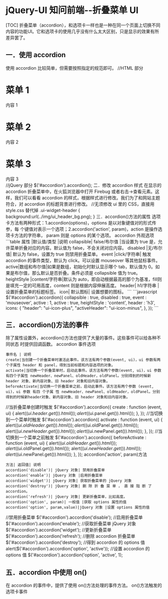 # jQuery-UI 知问前端--折叠菜单 UI
[TOC]
折叠菜单（accordion），和选项卡一样也是一种在同一个页面上切换不同内容的功能UI。它和选项卡的使用几乎没有什么太大区别，只是显示的效果有所差异罢了。

## 一．使用 accordion
使用 accordion 比较简单，但需要按照指定的规范即可。
//HTML 部分
<div id="accordion">
<h1>菜单 1</h1>
<div>内容 1</div>
<h1>菜单 2</h1>
<div>内容 2</div>
<h1>菜单 3</h1>
<div>内容 3</div>
</div>
//jQuery 部分
$('#accordion').accordion();
二．修改 accordion 样式
在显示的 accordion 折叠菜单中，在火狐浏览器中打开 Firebug 或者右击->查看元素。这
样，我们可以看看 accordion 的样式，根据样式进行修改。我们为了和网站主题符合，对
accordion 的标题背景进行修改。
//无须修改 ui 里的 CSS，直接用 style.css 替代掉
.ui-widget-header {
background:url(../img/ui_header_bg.png);
}
三．accordion()方法的属性
选项卡方法有两种形式：1.accordion(options)，options 是以对象键值对的形式传参，每
个键值对表示一个选项；2.accordion('action', param)，action 是操作选项卡方法的字符串，
param 则是 options 的某个选项。
accordion 外观选项
```table
属性 |默认值/类型 |说明
collapsible| false/布尔值 |当设置为 true 是，允许菜单折叠对应的内容。默认值为 false，不会关闭对应内容。
disabled |无/布尔值| 默认为 false，设置为 true 则禁用折叠菜单。
event |click/字符串| 触发 accordion 的事件类型，默认为 click。可以设置 mouseover 等其他鼠标事件。
active|数组和布尔值|如果是数组，初始化时默认显示哪个 tab，默认值为 0。如果是布尔值，那么默认是否折叠。条件必须是 collapsible 值为 true。
heightStyle |content/字符串|默认为 auto，即自动根据最高的那个为基准，fill则是填充一定的可用高度，content 则是根据内容伸展高度。
header| h1/字符串 |设置折叠菜单的标题标签。
icon| 默认图标| 设置想要的图标。
```
```javascript
$('#accordion').accordion({
collapsible : true,
disabled : true,
event : 'mouseover',
active : 1,
active : true,
heightStyle : 'content',
header : 'h3',
icons: {
"header": "ui-icon-plus",
"activeHeader": "ui-icon-minus",
},
});
```

## 三．accordion()方法的事件
除了属性设置外，accordion()方法也提供了大量的事件。这些事件可以给各种不同状态
时提供回调函数。
accordion 事件选项
```table
事件名 | 说明
create|当创建一个折叠菜单时激活此事件。该方法有两个参数(event, ui)，ui 参数有两个子属性 header 和 panel，得到当前标题和内容选项的对象。
activate|当切换一个折叠菜单时，启动此事件。该方法有两个参数(event, ui)，ui 参数有四个子属性 newHeader、newPanel、oldHeader，oldPanel。分别得到的时候新 header 对象、新内容对象、旧 header 对象和旧内容对象。
beforeActivate|当切换一个折叠菜单之前，启动此事件。该方法有两个参数 (event, ui)，ui 参数 有四 个子属 性 newHeader、newPanel、oldHeader，oldPanel。分别得到的时候新header对象、新内容对象、旧 header 对象和旧内容对象。
```
//当折叠菜单创建时触发
$('#accordion').accordion({
create : function (event, ui) {
alert($(ui.header.get()).html());
alert($(ui.panel.get()).html());
},
});
//当切换到一个菜单时触发
$('#accordion').accordion({
activate : function (event, ui) {
alert($(ui.oldHeader.get()).html());
alert($(ui.oldPanel.get()).html());
alert($(ui.newHeader.get()).html());
alert($(ui.newPanel.get()).html());
},
});
//当切换到一个菜单之前触发
$('#accordion').accordion({
beforeActivate : function (event, ui) {
alert($(ui.oldHeader.get()).html());
alert($(ui.oldPanel.get()).html());
alert($(ui.newHeader.get()).html());
alert($(ui.newPanel.get()).html());
},
});
accordion('action', param)方法
```table
方法| 返回值| 说明
accordion('disable')| jQuery 对象| 禁用折叠菜单
accordion('enable')| jQuery 对象 |启用折叠菜单
accordion('widget')| jQuery 对象| 获取折叠菜单的 jQuery 对象
accordion('destroy')| jQuery 对象| 删 除 折 叠 菜 单 ， 直 接 阻 断 了accordion。
accordion('refresh')| jQuery 对象| 更新折叠菜单，比如高度。
accordion('option', param)| 一般值 |获取 options 属性的值
accordion('option', param,value)|jQuery 对象 |设置 options 属性的值
```
//禁用折叠菜单
$('#accordion').accordion('disable');
//启用折叠菜单
$('#accordion').accordion('enable');
//获取折叠菜单 jQuery 对象
$('#accordion').accordion('widget');
//更新折叠菜单
$('#accordion').accordion('refresh');
//删除 accordion 折叠菜单
$('#accordion').accordion('destroy');
//得到 accordion 的 options 值
alert($('#accordion').accordion('option', 'active'));
//设置 accordion 的 options 值
$('#accordion').accordion('option', 'active', 1);

## 五．accordion 中使用 on()
在 accordion 的事件中，提供了使用 on()方法处理的事件方法。
on()方法触发的选项卡事件
